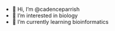 - 👋 Hi, I’m @cadenceparrish
- 👀 I’m interested in biology 
- 🌱 I’m currently learning bioinformatics

<!---
cadenceparrish/cadenceparrish is a ✨ special ✨ repository because its `README.md` (this file) appears on your GitHub profile.
You can click the Preview link to take a look at your changes.
--->
